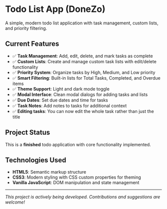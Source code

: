 # Todo List App (DoneZo)

A simple, modern todo list application with task management, custom lists, and priority filtering.

## Current Features

- ✅ **Task Management**: Add, edit, delete, and mark tasks as complete
- ✅ **Custom Lists**: Create and manage custom task lists with edit/delete functionality
- ✅ **Priority System**: Organize tasks by High, Medium, and Low priority
- ✅ **Smart Filtering**: Built-in lists for Total Tasks, Completed, and Overdue items
- ✅ **Theme Support**: Light and dark mode toggle
- ✅ **Modal Interface**: Clean modal dialogs for adding tasks and lists
- ✅ **Due Dates**: Set due dates and time for tasks 
- ✅ **Task Notes**: Add notes to tasks for additional context
- ✅ **Editing tasks**: You can now edit the whole task rather than just the title

## Project Status

This is a **finished** todo application with core functionality implemented.

## Technologies Used

- **HTML5**: Semantic markup structure
- **CSS3**: Modern styling with CSS custom properties for theming
- **Vanilla JavaScript**: DOM manipulation and state management

---

*This project is actively being developed. Contributions and suggestions are welcome!*
